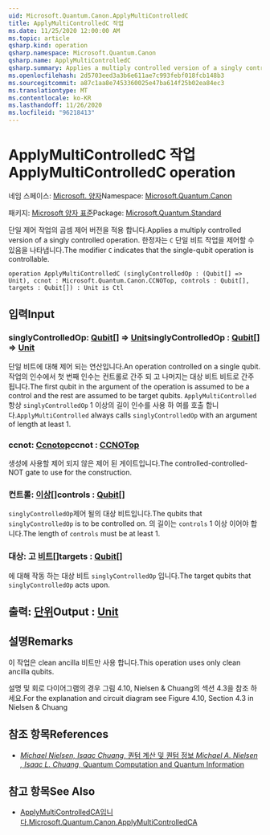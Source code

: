```yaml
---
uid: Microsoft.Quantum.Canon.ApplyMultiControlledC
title: ApplyMultiControlledC 작업
ms.date: 11/25/2020 12:00:00 AM
ms.topic: article
qsharp.kind: operation
qsharp.namespace: Microsoft.Quantum.Canon
qsharp.name: ApplyMultiControlledC
qsharp.summary: Applies a multiply controlled version of a singly controlled operation. The modifier `C` indicates that the single-qubit operation is controllable.
ms.openlocfilehash: 2d5703eed3a3b6e611ae7c993febf018fcb148b3
ms.sourcegitcommit: a87c1aa8e7453360025e47ba614f25b02ea84ec3
ms.translationtype: MT
ms.contentlocale: ko-KR
ms.lasthandoff: 11/26/2020
ms.locfileid: "96218413"
---
```

# <a name="applymulticontrolledc-operation"></a><span data-ttu-id="9abd6-102">ApplyMultiControlledC 작업</span><span class="sxs-lookup"><span data-stu-id="9abd6-102">ApplyMultiControlledC operation</span></span>

<span data-ttu-id="9abd6-103">네임 스페이스: [Microsoft. 양자](xref:Microsoft.Quantum.Canon)</span><span class="sxs-lookup"><span data-stu-id="9abd6-103">Namespace: [Microsoft.Quantum.Canon](xref:Microsoft.Quantum.Canon)</span></span>

<span data-ttu-id="9abd6-104">패키지: [Microsoft 양자 표준](https://nuget.org/packages/Microsoft.Quantum.Standard)</span><span class="sxs-lookup"><span data-stu-id="9abd6-104">Package: [Microsoft.Quantum.Standard](https://nuget.org/packages/Microsoft.Quantum.Standard)</span></span>


<span data-ttu-id="9abd6-105">단일 제어 작업의 곱셈 제어 버전을 적용 합니다.</span><span class="sxs-lookup"><span data-stu-id="9abd6-105">Applies a multiply controlled version of a singly controlled operation.</span></span>
<span data-ttu-id="9abd6-106">한정자는 `C` 단일 비트 작업을 제어할 수 있음을 나타냅니다.</span><span class="sxs-lookup"><span data-stu-id="9abd6-106">The modifier `C` indicates that the single-qubit operation is controllable.</span></span>

```qsharp
operation ApplyMultiControlledC (singlyControlledOp : (Qubit[] => Unit), ccnot : Microsoft.Quantum.Canon.CCNOTop, controls : Qubit[], targets : Qubit[]) : Unit is Ctl
```


## <a name="input"></a><span data-ttu-id="9abd6-107">입력</span><span class="sxs-lookup"><span data-stu-id="9abd6-107">Input</span></span>

### <a name="singlycontrolledop--qubit--unit"></a><span data-ttu-id="9abd6-108">singlyControlledOp: [Qubit](xref:microsoft.quantum.lang-ref.qubit)[] => [Unit](xref:microsoft.quantum.lang-ref.unit)</span><span class="sxs-lookup"><span data-stu-id="9abd6-108">singlyControlledOp : [Qubit](xref:microsoft.quantum.lang-ref.qubit)[] => [Unit](xref:microsoft.quantum.lang-ref.unit)</span></span> 

<span data-ttu-id="9abd6-109">단일 비트에 대해 제어 되는 연산입니다.</span><span class="sxs-lookup"><span data-stu-id="9abd6-109">An operation controlled on a single qubit.</span></span>
<span data-ttu-id="9abd6-110">작업의 인수에서 첫 번째 인수는 컨트롤로 간주 되 고 나머지는 대상 비트 비트로 간주 됩니다.</span><span class="sxs-lookup"><span data-stu-id="9abd6-110">The first qubit in the argument of the operation is assumed to be a control and the rest are assumed to be target qubits.</span></span>
<span data-ttu-id="9abd6-111">`ApplyMultiControlled` 항상 `singlyControlledOp` 1 이상의 길이 인수를 사용 하 여를 호출 합니다.</span><span class="sxs-lookup"><span data-stu-id="9abd6-111">`ApplyMultiControlled` always calls `singlyControlledOp` with an argument of length at least 1.</span></span>


### <a name="ccnot--ccnotop"></a><span data-ttu-id="9abd6-112">ccnot: [Ccnotop](xref:Microsoft.Quantum.Canon.CCNOTop)</span><span class="sxs-lookup"><span data-stu-id="9abd6-112">ccnot : [CCNOTop](xref:Microsoft.Quantum.Canon.CCNOTop)</span></span>

<span data-ttu-id="9abd6-113">생성에 사용할 제어 되지 않은 제어 된 게이트입니다.</span><span class="sxs-lookup"><span data-stu-id="9abd6-113">The controlled-controlled-NOT gate to use for the construction.</span></span>


### <a name="controls--qubit"></a><span data-ttu-id="9abd6-114">컨트롤: [이상](xref:microsoft.quantum.lang-ref.qubit)[]</span><span class="sxs-lookup"><span data-stu-id="9abd6-114">controls : [Qubit](xref:microsoft.quantum.lang-ref.qubit)[]</span></span>

<span data-ttu-id="9abd6-115">`singlyControlledOp`제어 될의 대상 비트입니다.</span><span class="sxs-lookup"><span data-stu-id="9abd6-115">The qubits that `singlyControlledOp` is to be controlled on.</span></span>
<span data-ttu-id="9abd6-116">의 길이는 `controls` 1 이상 이어야 합니다.</span><span class="sxs-lookup"><span data-stu-id="9abd6-116">The length of `controls` must be at least 1.</span></span>


### <a name="targets--qubit"></a><span data-ttu-id="9abd6-117">대상: 고 [비트](xref:microsoft.quantum.lang-ref.qubit)[]</span><span class="sxs-lookup"><span data-stu-id="9abd6-117">targets : [Qubit](xref:microsoft.quantum.lang-ref.qubit)[]</span></span>

<span data-ttu-id="9abd6-118">에 대해 작동 하는 대상 비트 `singlyControlledOp` 입니다.</span><span class="sxs-lookup"><span data-stu-id="9abd6-118">The target qubits that `singlyControlledOp` acts upon.</span></span>



## <a name="output--unit"></a><span data-ttu-id="9abd6-119">출력: [단위](xref:microsoft.quantum.lang-ref.unit)</span><span class="sxs-lookup"><span data-stu-id="9abd6-119">Output : [Unit](xref:microsoft.quantum.lang-ref.unit)</span></span>



## <a name="remarks"></a><span data-ttu-id="9abd6-120">설명</span><span class="sxs-lookup"><span data-stu-id="9abd6-120">Remarks</span></span>

<span data-ttu-id="9abd6-121">이 작업은 clean ancilla  비트만 사용 합니다.</span><span class="sxs-lookup"><span data-stu-id="9abd6-121">This operation uses only clean ancilla qubits.</span></span>

<span data-ttu-id="9abd6-122">설명 및 회로 다이어그램의 경우 그림 4.10, Nielsen & Chuang의 섹션 4.3을 참조 하세요.</span><span class="sxs-lookup"><span data-stu-id="9abd6-122">For the explanation and circuit diagram see Figure 4.10, Section 4.3 in Nielsen & Chuang</span></span>

## <a name="references"></a><span data-ttu-id="9abd6-123">참조 항목</span><span class="sxs-lookup"><span data-stu-id="9abd6-123">References</span></span>

- [<span data-ttu-id="9abd6-124">*Michael Nielsen, Isaac Chuang*, 퀀텀 계산 및 퀀텀 정보</span><span class="sxs-lookup"><span data-stu-id="9abd6-124"> *Michael A. Nielsen , Isaac L. Chuang*, Quantum Computation and Quantum Information </span></span>](http://doi.org/10.1017/CBO9780511976667)

## <a name="see-also"></a><span data-ttu-id="9abd6-125">참고 항목</span><span class="sxs-lookup"><span data-stu-id="9abd6-125">See Also</span></span>

- [<span data-ttu-id="9abd6-126">ApplyMultiControlledCA입니다.</span><span class="sxs-lookup"><span data-stu-id="9abd6-126">Microsoft.Quantum.Canon.ApplyMultiControlledCA</span></span>](xref:Microsoft.Quantum.Canon.ApplyMultiControlledCA)